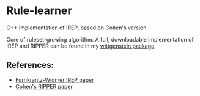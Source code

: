# Rule-learner
C++ Implementation of IREP, based on Cohen's version.

Core of ruleset-growing algorithm. A full, downloadable implementation of IREP and RIPPER can be found in my [wittgenstein package](https://github.com/imoscovitz/wittgenstein).

## References:
- [Furnkrantz-Widmer IREP paper](https://www.semanticscholar.org/paper/Incremental-Reduced-Error-Pruning-F%C3%BCrnkranz-Widmer/e37790eae6a0ed842c7260df39aab9161c4d1aa1)
- [Cohen's RIPPER paper](https://www.let.rug.nl/nerbonne/teach/learning/cohen95fast.pdf)
